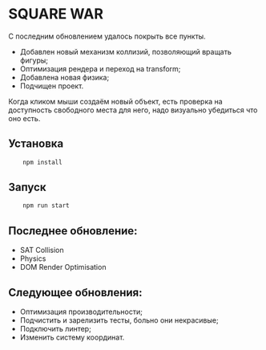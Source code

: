 # SQUARE WAR

С последним обновлением удалось покрыть все пункты.

- Добавлен новый механизм коллизий, позволяющий вращать фигуры;
- Оптимизация рендера и переход на transform;
- Добавлена новая физика;
- Подчищен проект.

Когда кликом мыши создаём новый объект, есть проверка на доступность свободного места для него, надо визуально убедиться что оно есть.


## Установка

```js
    npm install
```

## Запуск

```js
    npm run start
```

## Последнее обновление:
- SAT Collision
- Physics
- DOM Render Optimisation

## Следующее обновления:
- Оптимизация производительности;
- Подчистить и зарелизить тесты, больно они некрасивые;
- Подключить линтер;
- Изменить систему координат.